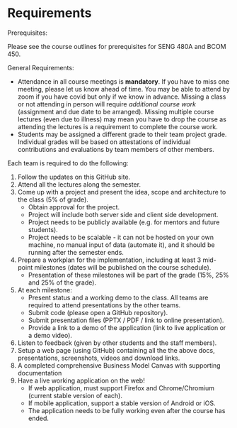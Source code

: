 # Requirements

Prerequisites:

Please see the course outlines for prerequisites for SENG 480A and BCOM 450.

General Requirements:

- Attendance in all course meetings is **mandatory**. If you have to miss one meeting, please let us know ahead of time. You may be able to attend by zoom if you have covid but only if we know in advance. Missing a class or not attending in person will require *additional course work* (assignment and due date to be arranged). Missing multiple course lectures (even due to illness) may mean you have to drop the course as attending the lectures is a requirement to complete the course work. 
- Students may be assigned a different grade to their team project grade.  Individual grades will be based on attestations of individual contributions and evaluations by team members of other members. 

Each team is required to do the following:

1. Follow the updates on this GitHub site.
2. Attend all the lectures along the semester.
3. Come up with a project and present the idea, scope and architecture to the class (5% of grade).
    - Obtain approval for the project.
    - Project will include both server side and client side development.
    - Project needs to be publicly available (e.g. for mentors and future students).
    - Project needs to be scalable - it can not be hosted on your own machine, no manual input of data (automate it), and it should be running after the semester ends.
4. Prepare a workplan for the implementation, including at least 3 mid-point milestones (dates will be published on the course schedule).
    - Presentation of these milestones will be part of the grade (15%, 25% and 25% of the grade).
5. At each milestone:
    - Present status and a working demo to the class. All teams are required to attend presentations by the other teams.
    - Submit code (please open a GitHub repository).
    - Submit presentation files (PPTX / PDF / link to online presentation).
    - Provide a link to a demo of the application (link to live application or a demo video).
6. Listen to feedback (given by other students and the staff members).
7. Setup a web page (using GitHub) containing all the the above docs, presentations, screenshots, videos and download links.
8. A completed comprehensive Business Model Canvas with supporting documentation
9. Have a live working application on the web!
    - If web application, must support Firefox and Chrome/Chromium (current stable version of each).
    - If mobile application, support a stable version of Android or iOS.
    - The application needs to be fully working even after the course has ended.



